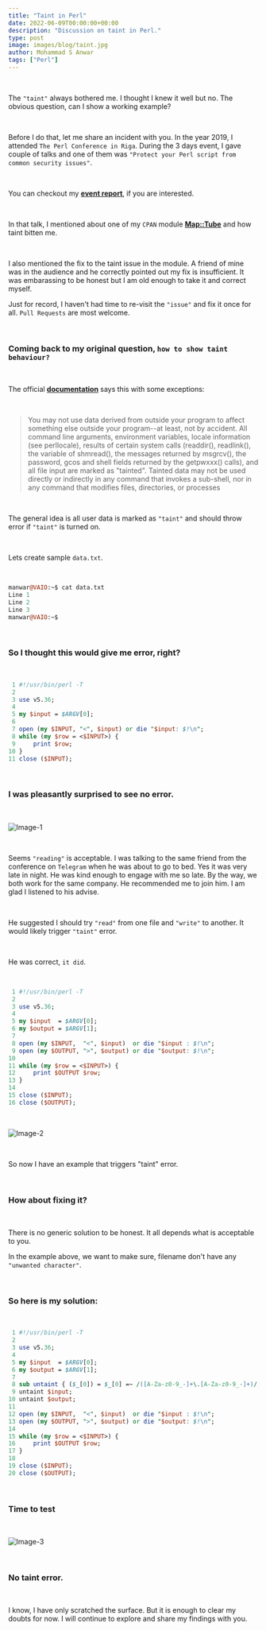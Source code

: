 ```yaml
---
title: "Taint in Perl"
date: 2022-06-09T00:00:00+00:00
description: "Discussion on taint in Perl."
type: post
image: images/blog/taint.jpg
author: Mohammad S Anwar
tags: ["Perl"]
---
```


<br>

The `"taint"` always bothered me. I thought I knew it well but no. The obvious question, can I show a working example?

<br>

Before I do that, let me share an incident with you. In the year 2019, I attended `The Perl Conference in Riga`.
During the 3 days event, I gave couple of talks and one of them was `"Protect your Perl script from common security issues"`.

<br>

You can checkout my [**event report**](http://blogs.perl.org/users/mohammad_s_anwar/2019/08/the-perlcon-2019-riga---report.html), if you are interested.

<br>

In that talk, I mentioned about one of my `CPAN` module [**Map::Tube**](https://metacpan.org/dist/Map-Tube) and how taint bitten me.

<br>

I also mentioned the fix to the taint issue in the module. A friend of mine was in the audience and he correctly pointed out my fix is insufficient. It was embarassing to be honest but I am old enough to take it and correct myself.

Just for record, I haven't had time to re-visit the `"issue"` and fix it once for all. `Pull Requests` are most welcome.

<br>

### Coming back to my original question, `how to show taint behaviour?`

<br>

The official [**documentation**](https://perldoc.perl.org/perlsec) says this with some exceptions:

<br>

> You may not use data derived from outside your program to affect something else outside your program--at least, not by accident. All command line arguments, environment variables, locale information (see perllocale), results of certain system calls (readdir(), readlink(), the variable of shmread(), the messages returned by msgrcv(), the password, gcos and shell fields returned by the getpwxxx() calls), and all file input are marked as "tainted". Tainted data may not be used directly or indirectly in any command that invokes a sub-shell, nor in any command that modifies files, directories, or processes

<br>

The general idea is all user data is marked as `"taint"` and should throw error if `"taint"` is turned on.

<br>

Lets create sample `data.txt`.

<br>

```perl
manwar@VAIO:~$ cat data.txt
Line 1
Line 2
Line 3
manwar@VAIO:~$
```
<br>

### So I thought this would give me error, right?

<br>

```perl
 1 #!/usr/bin/perl -T
 2
 3 use v5.36;
 4
 5 my $input = $ARGV[0];
 6
 7 open (my $INPUT, "<", $input) or die "$input: $!\n";
 8 while (my $row = <$INPUT>) {
 9     print $row;
10 }
11 close ($INPUT);
```

<br>

### I was pleasantly surprised to see no error.

<br>

![Image-1](/images/blog/taint-1.png)

<br>

Seems `"reading"` is acceptable. I was talking to the same friend from the conference on `Telegram` when he was about to go to bed. Yes it was very late in night. He was kind enough to engage with me so late. By the way, we both work for the same company. He recommended me to join him. I am glad I listened to his advise.

<br>

He suggested I should try `"read"` from one file and `"write"` to another. It would likely trigger `"taint"` error.

<br>

He was correct, `it did`.

<br>

```perl
 1 #!/usr/bin/perl -T
 2
 3 use v5.36;
 4
 5 my $input  = $ARGV[0];
 6 my $output = $ARGV[1];
 7
 8 open (my $INPUT,  "<", $input)  or die "$input : $!\n";
 9 open (my $OUTPUT, ">", $output) or die "$output: $!\n";
10
11 while (my $row = <$INPUT>) {
12     print $OUTPUT $row;
13 }
14
15 close ($INPUT);
16 close ($OUTPUT);
```
<br>

![Image-2](/images/blog/taint-2.png)

<br>

So now I have an example that triggers "taint" error.

<br>

### How about fixing it?

<br>

There is no generic solution to be honest. It all depends what is acceptable to you.

In the example above, we want to make sure, filename don't have any `"unwanted character"`.

<br>

### So here is my solution:

<br>

```perl
 1 #!/usr/bin/perl -T
 2
 3 use v5.36;
 4
 5 my $input  = $ARGV[0];
 6 my $output = $ARGV[1];
 7
 8 sub untaint { ($_[0]) = $_[0] =~ /([A-Za-z0-9_-]+\.[A-Za-z0-9_-]+)/; }
 9 untaint $input;
10 untaint $output;
11
12 open (my $INPUT,  "<", $input)  or die "$input : $!\n";
13 open (my $OUTPUT, ">", $output) or die "$output: $!\n";
14
15 while (my $row = <$INPUT>) {
16     print $OUTPUT $row;
17 }
18
19 close ($INPUT);
20 close ($OUTPUT);
```

<br>

### Time to test

<br>

![Image-3](/images/blog/taint-3.png)

<br>

### No taint error.

<br>

I know, I have only scratched the surface. But it is enough to clear my doubts for now. I will continue to explore and share my findings with you.
